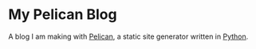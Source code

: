 # My Pelican Blog
A blog I am making with [Pelican](https://github.com/getpelican/pelican), a static site generator written in [Python](https://www.python.org/).